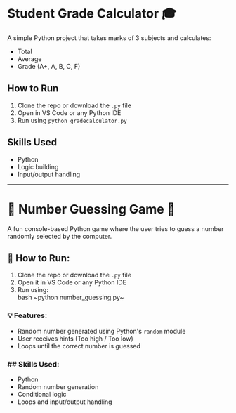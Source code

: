 # Student Grade Calculator 🎓

A simple Python project that takes marks of 3 subjects and calculates:
- Total
- Average
- Grade (A+, A, B, C, F)

## How to Run
1. Clone the repo or download the `.py` file
2. Open in VS Code or any Python IDE
3. Run using `python gradecalculator.py`

## Skills Used
- Python
- Logic building
- Input/output handling


---
# 🎯 Number Guessing Game 🎲


A fun console-based Python game where the user tries to guess a number randomly selected by the computer.

## 🔧 How to Run:
1. Clone the repo or download the `.py` file  
2. Open it in VS Code or any Python IDE  
3. Run using:  
bash
~python number_guessing.py~
   
### 💡 Features:
- Random number generated using Python's `random` module
- User receives hints (Too high / Too low)
- Loops until the correct number is guessed

### ## Skills Used:
- Python
- Random number generation
- Conditional logic
- Loops and input/output handling

